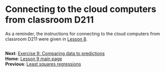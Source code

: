 # Connecting to the cloud computers from classroom D211
As a reminder, the instructions for connecting to the cloud computers from classroom D211 were given in [Lesson 8](https://github.com/Intro-Quantitative-Geology/Lesson-8-Basic-geostatistics/blob/master/Lesson/connecting-to-cloud.md).

## 
**Next**: [Exercise 9: Comparing data to predictions](https://classroom.github.com/assignment-invitations/b8b4b3bef25e1561a876850f57f697e8)<br/>
**Home**: [Lesson 9 main page](https://github.com/Intro-Quantitative-Geology/Lesson-9-Fitting-data)<br/>
**Previous**: [Least squares regressions](least-squares.md)
